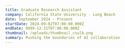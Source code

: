 ```yaml
---
title: Graduate Research Assistant
company: California State University - Long Beach
date: September 2024 - Present
startDate: 2024-09-02T07:00:00.000Z
endDate: 9999-12-31T07:00:00.000Z
thumbnail: /uploads/thumbnail_csulb.png
summary: Pushing the boundaries of AI collaboration
---
```

